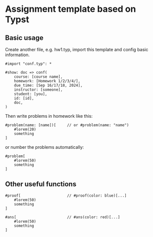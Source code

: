 # Assignment template based on Typst

## Basic usage

Create another file, e.g. hw1.typ, import this template and config basic information.

```typ
#import "conf.typ": *

#show: doc => conf(
    course: [course name],
    homework: [Homework 1/2/3/4/],
    due_time: [Sep 16/17/18, 2024],
    instructor: [someone],
    student: [you],
    id: [id],
    doc,
)
```

Then write problems in homework like this:

```typ
#problem(name: [name])[     // or #problem(name: "name")
    #lorem(20)
    something
]
```

or number the problems automatically:

```typ
#problem[
    #lorem(50)
    something
]
```

## Other useful functions

```typ
#proof[                     // #proof(color: blue)[...]
    #lorem(50)
    something
]
```

```typ
#ans[                       // #ans(color: red)[...]
    #lorem(50)
    something
]
```
